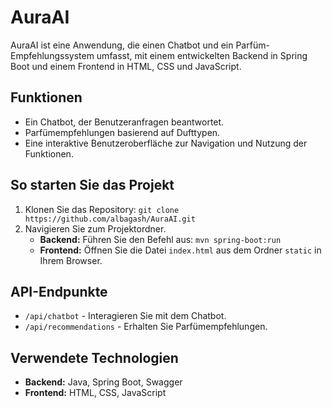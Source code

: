 # AuraAI
AuraAI ist eine Anwendung, die einen Chatbot und ein Parfüm-Empfehlungssystem umfasst, mit einem entwickelten Backend in Spring Boot und einem Frontend in HTML, CSS und JavaScript.

## Funktionen
- Ein Chatbot, der Benutzeranfragen beantwortet.
- Parfümempfehlungen basierend auf Dufttypen.
- Eine interaktive Benutzeroberfläche zur Navigation und Nutzung der Funktionen.

## So starten Sie das Projekt
1. Klonen Sie das Repository: `git clone https://github.com/albagash/AuraAI.git`
2. Navigieren Sie zum Projektordner.
   - **Backend:** Führen Sie den Befehl aus: `mvn spring-boot:run`
   - **Frontend:** Öffnen Sie die Datei `index.html` aus dem Ordner `static` in Ihrem Browser.

## API-Endpunkte
- `/api/chatbot` - Interagieren Sie mit dem Chatbot.
- `/api/recommendations` - Erhalten Sie Parfümempfehlungen.

## Verwendete Technologien
- **Backend:** Java, Spring Boot, Swagger
- **Frontend:** HTML, CSS, JavaScript
